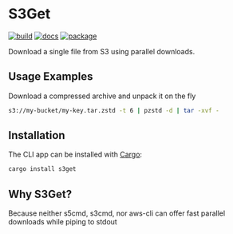# S3Get

[<img alt="build" src="https://img.shields.io/github/workflow/status/VeaaC/s3get/Shuffly%20CI/main?style=for-the-badge">](https://github.com/Veaac/s3get/actions?query=branch%3Amain)
[<img alt="docs" src="https://img.shields.io/docsrs/s3get?style=for-the-badge">](https://crates.io/crates/s3get)
[<img alt="package" src="https://img.shields.io/crates/v/s3get?style=for-the-badge">](https://docs.rs/s3get)

Download a single file from S3 using parallel downloads.

## Usage Examples

Download a compressed archive and unpack it on the fly

```sh
s3://my-bucket/my-key.tar.zstd -t 6 | pzstd -d | tar -xvf -
```

## Installation

The CLI app can be installed with [Cargo](https://doc.rust-lang.org/cargo/getting-started/installation.html):

```sh
cargo install s3get
```

## Why S3Get?

Because neither s5cmd, s3cmd, nor aws-cli can offer fast parallel downloads while piping to stdout